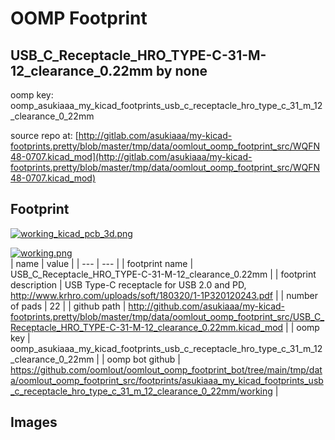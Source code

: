 # OOMP Footprint  
## USB_C_Receptacle_HRO_TYPE-C-31-M-12_clearance_0.22mm  by none  
  
oomp key: oomp_asukiaaa_my_kicad_footprints_usb_c_receptacle_hro_type_c_31_m_12_clearance_0_22mm  
  
source repo at: [http://gitlab.com/asukiaaa/my-kicad-footprints.pretty/blob/master/tmp/data/oomlout_oomp_footprint_src/WQFN48-0707.kicad_mod](http://gitlab.com/asukiaaa/my-kicad-footprints.pretty/blob/master/tmp/data/oomlout_oomp_footprint_src/WQFN48-0707.kicad_mod)  
## Footprint  
  
[![working_kicad_pcb_3d.png](working_kicad_pcb_3d_600.png)](working_kicad_pcb_3d.png)  
  
[![working.png](working_600.png)](working.png)  
| name | value | 
| --- | --- | 
| footprint name | USB_C_Receptacle_HRO_TYPE-C-31-M-12_clearance_0.22mm | 
| footprint description | USB Type-C receptacle for USB 2.0 and PD, http://www.krhro.com/uploads/soft/180320/1-1P320120243.pdf | 
| number of pads | 22 | 
| github path | http://github.com/asukiaaa/my-kicad-footprints.pretty/blob/master/tmp/data/oomlout_oomp_footprint_src/USB_C_Receptacle_HRO_TYPE-C-31-M-12_clearance_0.22mm.kicad_mod | 
| oomp key | oomp_asukiaaa_my_kicad_footprints_usb_c_receptacle_hro_type_c_31_m_12_clearance_0_22mm | 
| oomp bot github | https://github.com/oomlout/oomlout_oomp_footprint_bot/tree/main/tmp/data/oomlout_oomp_footprint_src/footprints/asukiaaa_my_kicad_footprints_usb_c_receptacle_hro_type_c_31_m_12_clearance_0_22mm/working | 
## Images  
